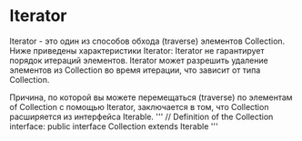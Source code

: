 # Iterator

Iterator - это один из способов обхода (traverse) элементов Collection. Ниже приведены характеристики Iterator:
Iterator не гарантирует порядок итераций элементов.
Iterator может разрешить удаление элементов из Collection во время итерации, что зависит от типа Collection.

Причина, по которой вы можете перемещаться  (traverse) по элементам of Collection 
с помощью Iterator, заключается в том, что Collection расширяется из интерфейса Iterable.
'''
// Definition of the Collection interface:
public interface Collection<E> extends Iterable<E>
'''
